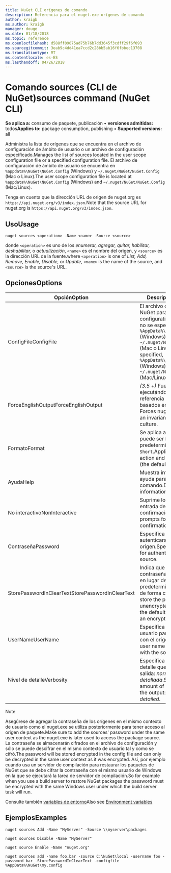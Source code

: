 ```yaml
---
title: NuGet CLI orígenes de comando
description: Referencia para el nuget.exe orígenes de comando
author: kraigb
ms.author: kraigb
manager: douge
ms.date: 01/18/2018
ms.topic: reference
ms.openlocfilehash: d588ff09075ad75b76b7dd3645f3cdff29f6f093
ms.sourcegitcommit: 3eab9c4dd41ea7ccd2c28bb5ab16f6fbbec13708
ms.translationtype: MT
ms.contentlocale: es-ES
ms.lasthandoff: 04/26/2018
---
```

# <a name="sources-command-nuget-cli"></a><span data-ttu-id="a45d7-103">Comando sources (CLI de NuGet)</span><span class="sxs-lookup"><span data-stu-id="a45d7-103">sources command (NuGet CLI)</span></span>

<span data-ttu-id="a45d7-104">**Se aplica a:** consumo de paquete, publicación &bullet; **versiones admitidas:** todos</span><span class="sxs-lookup"><span data-stu-id="a45d7-104">**Applies to:** package consumption, publishing &bullet; **Supported versions:** all</span></span>

<span data-ttu-id="a45d7-105">Administra la lista de orígenes que se encuentra en el archivo de configuración de ámbito de usuario o un archivo de configuración especificado.</span><span class="sxs-lookup"><span data-stu-id="a45d7-105">Manages the list of sources located in the user scope configuration file or a specified configuration file.</span></span> <span data-ttu-id="a45d7-106">El archivo de configuración de ámbito de usuario se encuentra en `%appdata%\NuGet\NuGet.Config` (Windows) y `~/.nuget/NuGet/NuGet.Config` (Mac o Linux).</span><span class="sxs-lookup"><span data-stu-id="a45d7-106">The user scope configuration file is located at `%appdata%\NuGet\NuGet.Config` (Windows) and `~/.nuget/NuGet/NuGet.Config` (Mac/Linux).</span></span>

<span data-ttu-id="a45d7-107">Tenga en cuenta que la dirección URL de origen de nuget.org es `https://api.nuget.org/v3/index.json`.</span><span class="sxs-lookup"><span data-stu-id="a45d7-107">Note that the source URL for nuget.org is `https://api.nuget.org/v3/index.json`.</span></span>

## <a name="usage"></a><span data-ttu-id="a45d7-108">Uso</span><span class="sxs-lookup"><span data-stu-id="a45d7-108">Usage</span></span>

```cli
nuget sources <operation> -Name <name> -Source <source>
```

<span data-ttu-id="a45d7-109">donde `<operation>` es uno de los *enumerar, agregar, quitar, habilitar, deshabilitar,* o *actualización*, `<name>` es el nombre del origen, y `<source>` es la dirección URL de la fuente.</span><span class="sxs-lookup"><span data-stu-id="a45d7-109">where `<operation>` is one of *List, Add, Remove, Enable, Disable,* or *Update*, `<name>` is the name of the source, and `<source>` is the source's URL.</span></span>

## <a name="options"></a><span data-ttu-id="a45d7-110">Opciones</span><span class="sxs-lookup"><span data-stu-id="a45d7-110">Options</span></span>

| <span data-ttu-id="a45d7-111">Opción</span><span class="sxs-lookup"><span data-stu-id="a45d7-111">Option</span></span> | <span data-ttu-id="a45d7-112">Descripción</span><span class="sxs-lookup"><span data-stu-id="a45d7-112">Description</span></span> |
| --- | --- |
| <span data-ttu-id="a45d7-113">ConfigFile</span><span class="sxs-lookup"><span data-stu-id="a45d7-113">ConfigFile</span></span> | <span data-ttu-id="a45d7-114">El archivo de configuración de NuGet para aplicar.</span><span class="sxs-lookup"><span data-stu-id="a45d7-114">The NuGet configuration file to apply.</span></span> <span data-ttu-id="a45d7-115">Si no se especifica, `%AppData%\NuGet\NuGet.Config` (Windows) o `~/.nuget/NuGet/NuGet.Config` (Mac o Linux) se utiliza.</span><span class="sxs-lookup"><span data-stu-id="a45d7-115">If not specified, `%AppData%\NuGet\NuGet.Config` (Windows) or `~/.nuget/NuGet/NuGet.Config` (Mac/Linux) is used.</span></span>|
| <span data-ttu-id="a45d7-116">ForceEnglishOutput</span><span class="sxs-lookup"><span data-stu-id="a45d7-116">ForceEnglishOutput</span></span> | <span data-ttu-id="a45d7-117">*(3.5 +)*  Fuerza nuget.exe ejecutándose con una referencia cultural invariable, basados en el inglés.</span><span class="sxs-lookup"><span data-stu-id="a45d7-117">*(3.5+)* Forces nuget.exe to run using an invariant, English-based culture.</span></span> |
| <span data-ttu-id="a45d7-118">Formato</span><span class="sxs-lookup"><span data-stu-id="a45d7-118">Format</span></span> | <span data-ttu-id="a45d7-119">Se aplica a la `list` acción y puede ser `Detailed` (valor predeterminado) o `Short`.</span><span class="sxs-lookup"><span data-stu-id="a45d7-119">Applies to the `list` action and can be `Detailed` (the default) or `Short`.</span></span> |
| <span data-ttu-id="a45d7-120">Ayuda</span><span class="sxs-lookup"><span data-stu-id="a45d7-120">Help</span></span> | <span data-ttu-id="a45d7-121">Muestra información de ayuda para el comando.</span><span class="sxs-lookup"><span data-stu-id="a45d7-121">Displays help information for the command.</span></span> |
| <span data-ttu-id="a45d7-122">No interactivo</span><span class="sxs-lookup"><span data-stu-id="a45d7-122">NonInteractive</span></span> | <span data-ttu-id="a45d7-123">Suprime los mensajes para la entrada de usuario o confirmaciones.</span><span class="sxs-lookup"><span data-stu-id="a45d7-123">Suppresses prompts for user input or confirmations.</span></span> |
| <span data-ttu-id="a45d7-124">Contraseña</span><span class="sxs-lookup"><span data-stu-id="a45d7-124">Password</span></span> | <span data-ttu-id="a45d7-125">Especifica la contraseña para autenticarse con el origen.</span><span class="sxs-lookup"><span data-stu-id="a45d7-125">Specifies the password for authenticating with the source.</span></span> |
| <span data-ttu-id="a45d7-126">StorePasswordInClearText</span><span class="sxs-lookup"><span data-stu-id="a45d7-126">StorePasswordInClearText</span></span> | <span data-ttu-id="a45d7-127">Indica que se guarde la contraseña en texto sin cifrar en lugar del comportamiento predeterminado de almacenar de forma cifrada.</span><span class="sxs-lookup"><span data-stu-id="a45d7-127">Indicates to store the password in unencrypted text instead of the default behavior of storing an encrypted form.</span></span> |
| <span data-ttu-id="a45d7-128">UserName</span><span class="sxs-lookup"><span data-stu-id="a45d7-128">UserName</span></span> | <span data-ttu-id="a45d7-129">Especifica el nombre de usuario para la autenticación con el origen.</span><span class="sxs-lookup"><span data-stu-id="a45d7-129">Specifies the user name for authenticating with the source.</span></span> |
| <span data-ttu-id="a45d7-130">Nivel de detalle</span><span class="sxs-lookup"><span data-stu-id="a45d7-130">Verbosity</span></span> | <span data-ttu-id="a45d7-131">Especifica la cantidad de detalle que se muestra en la salida: *normal*, *quiet*, *detallada*.</span><span class="sxs-lookup"><span data-stu-id="a45d7-131">Specifies the amount of detail displayed in the output: *normal*, *quiet*, *detailed*.</span></span> |

> [!Note]
> <span data-ttu-id="a45d7-132">Asegúrese de agregar la contraseña de los orígenes en el mismo contexto de usuario como el nuget.exe se utiliza posteriormente para tener acceso al origen de paquete.</span><span class="sxs-lookup"><span data-stu-id="a45d7-132">Make sure to add the sources' password under the same user context as the nuget.exe is later used to access the package source.</span></span> <span data-ttu-id="a45d7-133">La contraseña se almacenarán cifrados en el archivo de configuración y sólo se puede descifrar en el mismo contexto de usuario tal y como se cifró.</span><span class="sxs-lookup"><span data-stu-id="a45d7-133">The password will be stored encrypted in the config file and can only be decrypted in the same user context as it was encrypted.</span></span> <span data-ttu-id="a45d7-134">Así, por ejemplo cuando usa un servidor de compilación para restaurar los paquetes de NuGet que se debe cifrar la contraseña con el mismo usuario de Windows en la que se ejecutará la tarea de servidor de compilación.</span><span class="sxs-lookup"><span data-stu-id="a45d7-134">So for example when you use a build server to restore NuGet packages the password must be encrypted with the same Windows user under which  the build server task will run.</span></span>

<span data-ttu-id="a45d7-135">Consulte también [variables de entorno](cli-ref-environment-variables.md)</span><span class="sxs-lookup"><span data-stu-id="a45d7-135">Also see [Environment variables](cli-ref-environment-variables.md)</span></span>

## <a name="examples"></a><span data-ttu-id="a45d7-136">Ejemplos</span><span class="sxs-lookup"><span data-stu-id="a45d7-136">Examples</span></span>

```cli
nuget sources Add -Name "MyServer" -Source \\myserver\packages

nuget sources Disable -Name "MyServer"

nuget source Enable -Name "nuget.org"

nuget sources add -name foo.bar -source C:\NuGet\local -username foo -password bar -StorePasswordInClearText -configfile %AppData%\NuGet\my.config
```
